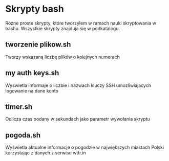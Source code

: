 # Skrypty bash
Różne proste skrypty, które tworzylem w ramach nauki skryptowania w bashu. 
Wszystkie skrypty znajduja się w podkatalogu.

## tworzenie plikow.sh
Tworzy wskazaną liczbę plików o kolejnych numerach

## my auth keys.sh
Wyswietla informaje o liczbie i nazwach kluczy SSH umozliwiajacych logowanie na dane konto

## timer.sh
Odlicza czas podany w sekundach jako parametr wywołania skryptu

## pogoda.sh
Wyświetla aktualne informacje o pogodzie w największych miastach Polski korzystając z danych z serwisu wttr.in
